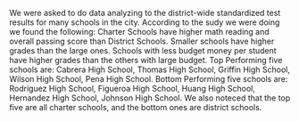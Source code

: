 We were asked to do data analyzing to the district-wide standardized test results for many schools in the city.
According to the sudy we were doing we found the following:
Charter Schools have higher math reading and overall passing score than District Schools.
Smaller schools have higher grades than the large ones. 
Schools with less budget money per student have higher grades than the others with large budget.
Top Performing five schools are: Cabrera High School, Thomas High School, Griffin High School, Wilson High School, Pena High School.
Bottom Performing five schools are: Rodriguez High School, Figueroa High School, Huang High School, Hernandez High School, Johnson High School.
We also noteced that the top five are all charter schools, and the bottom ones are district schools.
